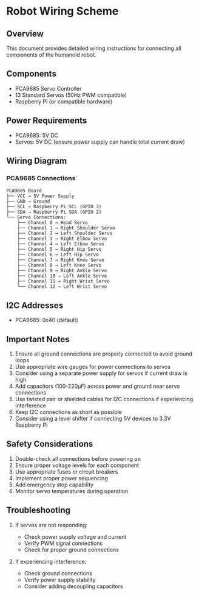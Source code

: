 # Robot Wiring Scheme

## Overview

This document provides detailed wiring instructions for connecting all components of the humanoid robot.

## Components

- PCA9685 Servo Controller
- 13 Standard Servos (50Hz PWM compatible)
- Raspberry Pi (or compatible hardware)

## Power Requirements

- PCA9685: 5V DC
- Servos: 5V DC (ensure power supply can handle total current draw)

## Wiring Diagram

### PCA9685 Connections

```
PCA9685 Board
├── VCC → 5V Power Supply
├── GND → Ground
├── SCL → Raspberry Pi SCL (GPIO 3)
├── SDA → Raspberry Pi SDA (GPIO 2)
└── Servo Connections:
    ├── Channel 0 → Head Servo
    ├── Channel 1 → Right Shoulder Servo
    ├── Channel 2 → Left Shoulder Servo
    ├── Channel 3 → Right Elbow Servo
    ├── Channel 4 → Left Elbow Servo
    ├── Channel 5 → Right Hip Servo
    ├── Channel 6 → Left Hip Servo
    ├── Channel 7 → Right Knee Servo
    ├── Channel 8 → Left Knee Servo
    ├── Channel 9 → Right Ankle Servo
    ├── Channel 10 → Left Ankle Servo
    ├── Channel 11 → Right Wrist Servo
    └── Channel 12 → Left Wrist Servo
```

## I2C Addresses

- PCA9685: 0x40 (default)

## Important Notes

1. Ensure all ground connections are properly connected to avoid ground loops
2. Use appropriate wire gauges for power connections to servos
3. Consider using a separate power supply for servos if current draw is high
4. Add capacitors (100-220μF) across power and ground near servo connections
5. Use twisted pair or shielded cables for I2C connections if experiencing interference
6. Keep I2C connections as short as possible
7. Consider using a level shifter if connecting 5V devices to 3.3V Raspberry Pi

## Safety Considerations

1. Double-check all connections before powering on
2. Ensure proper voltage levels for each component
3. Use appropriate fuses or circuit breakers
4. Implement proper power sequencing
5. Add emergency stop capability
6. Monitor servo temperatures during operation

## Troubleshooting

1. If servos are not responding:

   - Check power supply voltage and current
   - Verify PWM signal connections
   - Check for proper ground connections

2. If experiencing interference:
   - Check ground connections
   - Verify power supply stability
   - Consider adding decoupling capacitors
